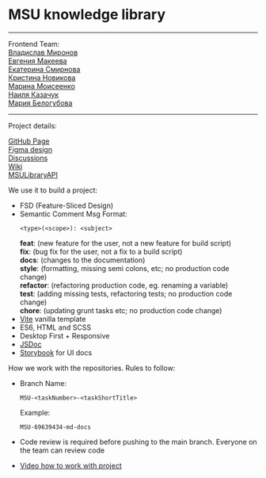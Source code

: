 # MSU knowledge library

---

Frontend Team:<br>
[Владислав Миронов](https://github.com/vladmir26)<br>
[Евгения Макеева](https://github.com/EvaM25)<br>
[Екатерина Смирнова](https://github.com/catherinsmi)<br>
[Кристина Новикова](https://github.com/nookismile)<br>
[Марина Моисеенко](https://github.com/marrollyn)<br>
[Наиля Казачук](https://github.com/Nailusha)<br>
[Мария Белогубова](https://github.com/mariiabel)

---

Project details:

[GitHub Page](https://mariiabel.github.io/msu-library/)<br>
[Figma design](https://www.figma.com/design/SNHlX8dZEVNcOhyMzh9Asf/DMVN-TZ?node-id=0-1&t=U0Sg0IhMcvOlFqSs-0) <br>
[Discussions](https://github.com/MariiaBel/msu-library/discussions)<br>
[Wiki](https://github.com/MariiaBel/msu-library/wiki/Instractions)<br>
[MSULibraryAPI](https://app.swaggerhub.com/apis-docs/MariiaBel/MSULibraryAPI/1.0.0)<br>

We use it to build a project:

- FSD (Feature-Sliced Design)
- Semantic Comment Msg
  Format:
  ```
  <type>(<scope>): <subject>
  ```
  **feat**: (new feature for the user, not a new feature for build script)<br>
  **fix**: (bug fix for the user, not a fix to a build script)<br>
  **docs**: (changes to the documentation)<br>
  **style**: (formatting, missing semi colons, etc; no production code change)<br>
  **refactor**: (refactoring production code, eg. renaming a variable)<br>
  **test**: (adding missing tests, refactoring tests; no production code change)<br>
  **chore**: (updating grunt tasks etc; no production code change)<br>
- [Vite](https://vitejs.dev/) vanilla template
- ES6, HTML and SCSS
- Desktop First + Responsive
- [JSDoc](https://jsdoc.app/)
- [Storybook](https://storybook.js.org/docs) for UI docs

How we work with the repositories. Rules to follow:

- Branch Name:
  ```
  MSU-<taskNumber>-<taskShortTitle>
  ```
  Example:
  ```
  MSU-69639434-md-docs
  ```
- Code review is required before pushing to the main branch. Everyone on the team can review code

- [Video how to work with project](https://drive.google.com/file/d/1srBw3dUKgCt_Z2iNkQ1-uGUTjkZUa-hQ/view?usp=sharing)
